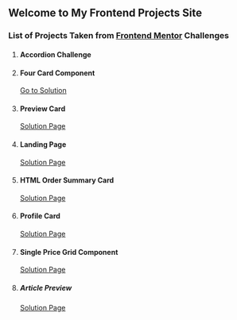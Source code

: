 ## Welcome to My Frontend Projects Site

### List of Projects Taken from <a href="https://www.frontendmentor.io/challenges" target="_blank">Frontend Mentor</a> Challenges

1.  #### Accordion Challenge
    
    

2.  #### Four Card Component

    <a href="https://techanthere.github.io/four-card-component" target="_blank">Go to Solution</a>
    
3.  #### Preview Card

    <a href="https://techanthere.github.io/preview-card" target="_blank">Solution Page</a>

4.  #### Landing Page 
  
    <a href="https://techanthere.github.io/landing-page" target="_blank">Solution Page</a>

5.  #### HTML Order Summary Card

    <a href="https://techanthere.github.io/order-summary-card" target="_blank">Solution Page</a>

6.  #### Profile Card

    <a href="https://techanthere.github.io/profile-card" target="_blank">Solution Page</a>

7.  #### Single Price Grid Component

    <a href="https://techanthere.github.io/price-grid-component" target="_blank">Solution Page</a>

8.  ##### Article Preview

    <a href="https://techanthere.github.io/article-preview" target="_blank">Solution Page</a>
